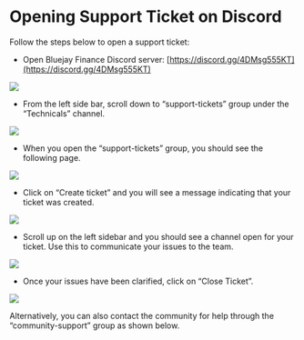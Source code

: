 # Opening Support Ticket on Discord

Follow the steps below to open a support ticket:

* Open Bluejay Finance Discord server: [https://discord.gg/4DMsg555KT](https://discord.gg/4DMsg555KT)

![](../../.gitbook/assets/ticket\_1.png)

* From the left side bar, scroll down to “support-tickets” group under the “Technicals” channel.

![](../../.gitbook/assets/ticket\_2.png)

* When you open the “support-tickets” group, you should see the following page.

![](../../.gitbook/assets/ticket\_4.png)

* Click on “Create ticket” and you will see a message indicating that your ticket was created.

![](../../.gitbook/assets/ticket\_5.png)

* Scroll up on the left sidebar and you should see a channel open for your ticket. Use this to communicate your issues to the team.

![](../../.gitbook/assets/ticket\_6.png)

* Once your issues have been clarified, click on “Close Ticket”.

![](../../.gitbook/assets/ticket\_7.png)

Alternatively, you can also contact the community for help through the “community-support” group as shown below.

